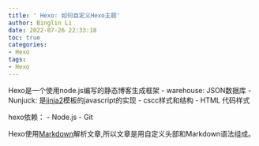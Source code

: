 ```yaml
---
title: ' Hexo: 如何自定义Hexo主题'
author: Binglin Li
date: 2022-07-26 22:33:18
toc: true
categories:
- Hexo
tags:
- Hexo
---
```


Hexo是一个使用node.js编写的静态博客生成框架
	- warehouse: JSON数据库
	- Nunjuck: 是[jinja2](https://jinja.palletsprojects.com/)模板的javascript的实现
	- cscc样式和结构
	- HTML 代码样式

hexo依赖：
	- Node.js
	- Git
	
	
  Hexo使用[Markdown](https://daringfireball.net/projects/markdown/)解析文章,所以文章是用自定义头部和Markdown语法组成。
